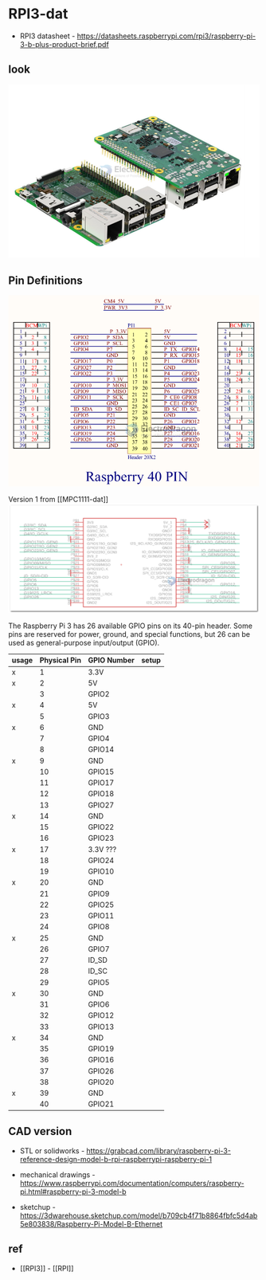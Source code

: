
# RPI3-dat

- RPI3 datasheet - https://datasheets.raspberrypi.com/rpi3/raspberry-pi-3-b-plus-product-brief.pdf

## look 

![](2024-10-28-17-23-45.png)


## Pin Definitions 


![](2023-11-30-15-41-45.png)

Version 1 from [[MPC1111-dat]]
![](2023-10-31-17-33-46.png)


The Raspberry Pi 3 has 26 available GPIO pins on its 40-pin header. Some pins are reserved for power, ground, and special functions, but 26 can be used as general-purpose input/output (GPIO).




| usage | Physical Pin | GPIO Number | setup |
| ----- | ------------ | ----------- | ----- |
| x     | 1            | 3.3V        |       |
| x     | 2            | 5V          |       |
|       | 3            | GPIO2       |       |
| x     | 4            | 5V          |       |
|       | 5            | GPIO3       |       |
| x     | 6            | GND         |       |
|       | 7            | GPIO4       |       |
|       | 8            | GPIO14      |       |
| x     | 9            | GND         |       |
|       | 10           | GPIO15      |       |
|       | 11           | GPIO17      |       |
|       | 12           | GPIO18      |       |
|       | 13           | GPIO27      |       |
| x     | 14           | GND         |       |
|       | 15           | GPIO22      |       |
|       | 16           | GPIO23      |       |
| x     | 17           | 3.3V ???    |       |
|       | 18           | GPIO24      |       |
|       | 19           | GPIO10      |       |
| x     | 20           | GND         |       |
|       | 21           | GPIO9       |       |
|       | 22           | GPIO25      |       |
|       | 23           | GPIO11      |       |
|       | 24           | GPIO8       |       |
| x     | 25           | GND         |       |
|       | 26           | GPIO7       |       |
|       | 27           | ID_SD       |       |
|       | 28           | ID_SC       |       |
|       | 29           | GPIO5       |       |
| x     | 30           | GND         |       |
|       | 31           | GPIO6       |       |
|       | 32           | GPIO12      |       |
|       | 33           | GPIO13      |       |
| x     | 34           | GND         |       |
|       | 35           | GPIO19      |       |
|       | 36           | GPIO16      |       |
|       | 37           | GPIO26      |       |
|       | 38           | GPIO20      |       |
| x     | 39           | GND         |       |
|       | 40           | GPIO21      |       |




## CAD version 

- STL or solidworks - https://grabcad.com/library/raspberry-pi-3-reference-design-model-b-rpi-raspberrypi-raspberry-pi-1

- mechanical drawings - https://www.raspberrypi.com/documentation/computers/raspberry-pi.html#raspberry-pi-3-model-b

- sketchup - https://3dwarehouse.sketchup.com/model/b709cb4f71b8864fbfc5d4ab5e803838/Raspberry-Pi-Model-B-Ethernet


## ref 

- [[RPI3]] - [[RPI]]










